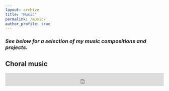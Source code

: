 ```yaml
---
layout: archive
title: "Music"
permalink: /music/
author_profile: true
---
```

### _See below for a selection of my music compositions and projects._

## Choral music
<iframe style="border: 0; width: 100%; height: 42px;" src="https://bandcamp.com/EmbeddedPlayer/track=98099026/size=small/bgcol=ffffff/linkcol=333333/transparent=true/" seamless><a href="http://solomonfentonmiller.bandcamp.com/track/test-track">test track by Solomon Fenton-Miller</a></iframe>

